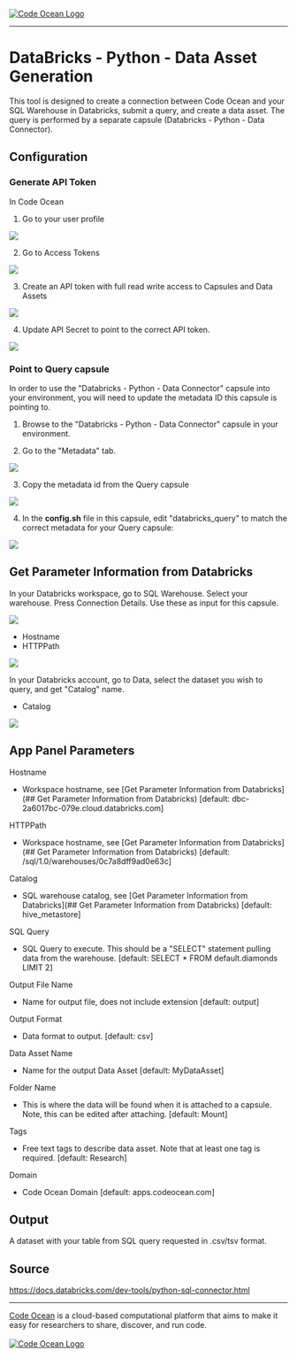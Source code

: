 [![Code Ocean Logo](images/CO_logo_135x72.png)](http://codeocean.com/product)

<hr>
  
#  DataBricks - Python - Data Asset Generation

This tool is designed to create a connection between Code Ocean and your SQL Warehouse in Databricks, submit a query, and create a data asset. The query is performed by a separate capsule (Databricks - Python - Data Connector). 

## Configuration

### Generate API Token

In Code Ocean
1. Go to your user profile

![](images/data_connector_1.png)

2. Go to Access Tokens

![](images/data_connector_6.png)

3. Create an API token with full read write access to Capsules and Data Assets

![](images/data_connector_7.png)

4. Update API Secret to point to the correct API token. 

![](images/data_connector_14.png)

### Point to Query capsule

In order to use the "Databricks - Python - Data Connector" capsule into your environment, you will need to update the metadata ID this capsule is pointing to. 

1. Browse to the "Databricks - Python - Data Connector" capsule in your environment. 

2. Go to the "Metadata" tab. 

![](images/data_connector_8.png)

3. Copy the metadata id from the Query capsule

![](images/data_connector_9.png)

4. In the **config.sh** file in this capsule, edit "databricks_query" to match the correct metadata for your Query capsule: 

![](images/data_connector_10.png)

## Get Parameter Information from Databricks

In your Databricks workspace, go to SQL Warehouse. Select your warehouse. Press Connection Details.
Use these as input for this capsule.

![](images/data_connector_11.png)

- Hostname
- HTTPPath

![](images/data_connector_12.png)

In your Databricks account, go to Data, select the dataset you wish to query, and get "Catalog" name.

- Catalog
      
![](images/data_connector_13.png)
      
## App Panel Parameters

Hostname
- Workspace hostname, see [Get Parameter Information from Databricks](## Get Parameter Information from Databricks) [default: dbc-2a6017bc-079e.cloud.databricks.com]

HTTPPath
- Workspace hostname, see [Get Parameter Information from Databricks](## Get Parameter Information from Databricks) [default: /sql/1.0/warehouses/0c7a8dff9ad0e63c]

Catalog
- SQL warehouse catalog, see [Get Parameter Information from Databricks](## Get Parameter Information from Databricks) [default: hive_metastore]

SQL Query
- SQL Query to execute. This should be a "SELECT" statement pulling data from the warehouse. [default: SELECT * FROM default.diamonds LIMIT 2]

Output File Name
- Name for output file, does not include extension [default: output]

Output Format
- Data format to output. [default: csv]

Data Asset Name
- Name for the output Data Asset [default: MyDataAsset]

Folder Name 
- This is where the data will be found when it is attached to a capsule. Note, this can be edited after attaching. [default: Mount]

Tags 
- Free text tags to describe data asset. Note that at least one tag is required. [default: Research]

Domain
- Code Ocean Domain [default: apps.codeocean.com]

## Output

A dataset with your table from SQL query requested in .csv/tsv format.

## Source

https://docs.databricks.com/dev-tools/python-sql-connector.html

<hr>

[Code Ocean](https://codeocean.com/) is a cloud-based computational platform that aims to make it easy for researchers to share, discover, and run code.<br /><br />
[![Code Ocean Logo](images/CO_logo_68x36.png)](https://www.codeocean.com)